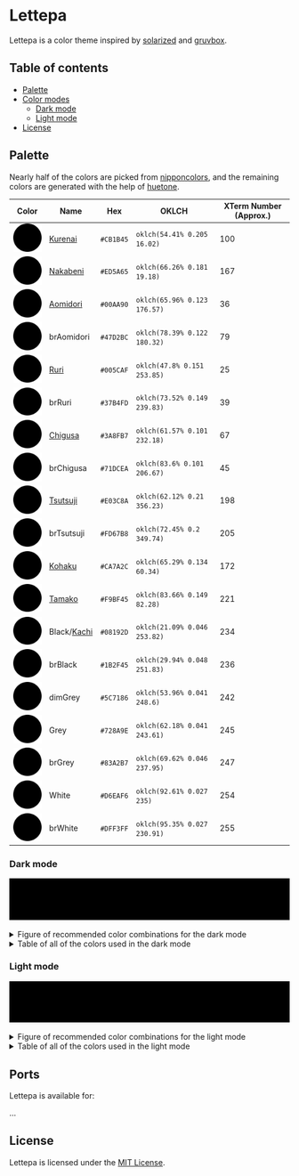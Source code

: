 # Lettepa

Lettepa is a color theme inspired by [solarized] and [gruvbox].

[gruvbox]: https://github.com/morhetz/gruvbox
[solarized]: https://github.com/altercation/solarized

## Table of contents

- [Palette](#palette)
- [Color modes](#color-modes)
  - [Dark mode](#dark-mode)
  - [Light mode](#light-mode)
- [License](#license)

## Palette

Nearly half of the colors are picked from [nipponcolors], and the remaining
colors are generated with the help of [huetone].

[huetone]: https://github.com/ardov/huetone
[nipponcolors]: https://nipponcolors.com

| Color                                | Name          | Hex       | OKLCH                        | XTerm Number (Approx.) |
| ------------------------------------ | ------------- | --------- | ---------------------------- | ---------------------- |
| ![Kurenai](assets/Kurenai.svg)       | [Kurenai]     | `#CB1B45` | `oklch(54.41% 0.205 16.02)`  | 100                    |
| ![Nakabeni](assets/Nakabeni.svg)     | [Nakabeni]    | `#ED5A65` | `oklch(66.26% 0.181 19.18)`  | 167                    |
| ![Aomidori](assets/Aomidori.svg)     | [Aomidori]    | `#00AA90` | `oklch(65.96% 0.123 176.57)` | 36                     |
| ![brAomidori](assets/brAomidori.svg) | brAomidori    | `#47D2BC` | `oklch(78.39% 0.122 180.32)` | 79                     |
| ![Ruri](assets/Ruri.svg)             | [Ruri]        | `#005CAF` | `oklch(47.8% 0.151 253.85)`  | 25                     |
| ![brRuri](assets/brRuri.svg)         | brRuri        | `#37B4FD` | `oklch(73.52% 0.149 239.83)` | 39                     |
| ![Chigusa](assets/Chigusa.svg)       | [Chigusa]     | `#3A8FB7` | `oklch(61.57% 0.101 232.18)` | 67                     |
| ![brChigusa](assets/brChigusa.svg)   | brChigusa     | `#71DCEA` | `oklch(83.6% 0.101 206.67)`  | 45                     |
| ![Tsutsuji](assets/Tsutsuji.svg)     | [Tsutsuji]    | `#E03C8A` | `oklch(62.12% 0.21 356.23)`  | 198                    |
| ![brTsutsuji](assets/brTsutsuji.svg) | brTsutsuji    | `#FD67B8` | `oklch(72.45% 0.2 349.74)`   | 205                    |
| ![Kohaku](assets/Kohaku.svg)         | [Kohaku]      | `#CA7A2C` | `oklch(65.29% 0.134 60.34)`  | 172                    |
| ![Tamako](assets/Tamako.svg)         | [Tamako]      | `#F9BF45` | `oklch(83.66% 0.149 82.28)`  | 221                    |
| ![Black](./assets/Black.svg)         | Black/[Kachi] | `#08192D` | `oklch(21.09% 0.046 253.82)` | 234                    |
| ![brBlack](./assets/brBlack.svg)     | brBlack       | `#1B2F45` | `oklch(29.94% 0.048 251.83)` | 236                    |
| ![dimGrey](assets/dimGrey.svg)       | dimGrey       | `#5C7186` | `oklch(53.96% 0.041 248.6)`  | 242                    |
| ![Grey](assets/Grey.svg)             | Grey          | `#728A9E` | `oklch(62.18% 0.041 243.61)` | 245                    |
| ![brGrey](assets/brGrey.svg)         | brGrey        | `#83A2B7` | `oklch(69.62% 0.046 237.95)` | 247                    |
| ![White](assets/White.svg)           | White         | `#D6EAF6` | `oklch(92.61% 0.027 235)`    | 254                    |
| ![brWhite](assets/brWhite.svg)       | brWhite       | `#DFF3FF` | `oklch(95.35% 0.027 230.91)` | 255                    |

[Kachi]: https://nipponcolors.com/#kachi
[Kurenai]: https://nipponcolors.com/#kurenai
[Nakabeni]: https://nipponcolors.com/#nakabeni
[Aomidori]: https://nipponcolors.com/#aomidori
[Kohaku]: https://nipponcolors.com/#kohaku
[Tamako]: https://nipponcolors.com/#tamako
[Ruri]: https://nipponcolors.com/#ruri
[Tsutsuji]: https://nipponcolors.com/#tsutsuji
[Chigusa]: https://nipponcolors.com/#chigusa

### Dark mode

![Dark mode palette](assets/dark-mode-palette.svg)

<details>
<summary>Figure of recommended color combinations for the dark mode</summary>

![Dark mode combinations](assets/dark-mode-combinations.svg)

</details>

<details>
<summary>Table of all of the colors used in the dark mode</summary>

| Color                                | Name          | Label    | Role                 |
| ------------------------------------ | ------------- | -------- | -------------------- |
| ![Nakabeni](assets/Nakabeni.svg)     | [Nakabeni]    | red      | Primary red          |
| ![brAomidori](assets/brAomidori.svg) | brAomidori    | green    | Primary green        |
| ![brRuri](assets/brRuri.svg)         | brRuri        | blue     | Primary blue         |
| ![brChigusa](assets/brChigusa.svg)   | brChigusa     | cyan     | Primary cyan         |
| ![brTsutsuji](assets/brTsutsuji.svg) | brTsutsuji    | magenta  | Primary magenta      |
| ![Tamako](assets/Tamako.svg)         | [Tamako]      | yellow   | Primary yellow       |
| ![Black](./assets/Black.svg)         | Black/[Kachi] | bg       | Primary background   |
| ![brBlack](assets/brBlack.svg)       | brBlack       | bg0      | Secondary background |
| ![brGrey](assets/brGrey.svg)         | brGrey        | fg0      | Secondary foreground |
| ![White](assets/White.svg)           | White         | fg       | Primary foreground   |
| ![Kurenai](assets/Kurenai.svg)       | [Kurenai]     | red0     | Secondary red        |
| ![Aomidori](assets/Aomidori.svg)     | [Aomidori]    | green0   | Secondary green      |
| ![Ruri](assets/Ruri.svg)             | [Ruri]        | blue0    | Secondary blue       |
| ![Chigusa](assets/Chigusa.svg)       | [Chigusa]     | cyan0    | Secondary cyan       |
| ![Tsutsuji](assets/Tsutsuji.svg)     | [Tsutsuji]    | magenta0 | Secondary magenta    |
| ![Kohaku](assets/Kohaku.svg)         | [Kohaku]      | yellow0  | Secondary yellow     |
| ![Grey](assets/Grey.svg)             | Grey          | ignore   | Ignorable            |

</details>

### Light mode

![Light mode palette](assets/light-mode-palette.svg)

<details>
<summary>Figure of recommended color combinations for the light mode</summary>

![Light mode combinations](assets/light-mode-combinations.svg)

</details>

<details>
<summary>Table of all of the colors used in the light mode</summary>

| Color                                | Name       | Label     | Role                 |
| ------------------------------------ | ---------- | --------- | -------------------- |
| ![Kurenai](assets/Kurenai.svg)       | [Kurenai]  | red       | Primary red          |
| ![Aomidori](assets/Aomidori.svg)     | [Aomidori] | green     | Primary green        |
| ![Ruri](assets/Ruri.svg)             | [Ruri]     | blue      | Primary blue         |
| ![Chigusa](assets/Chigusa.svg)       | [Chigusa]  | cyan      | Primary cyan         |
| ![Tsutsuji](assets/Tsutsuji.svg)     | [Tsutsuji] | magenta   | Primary magenta      |
| ![Kohaku](assets/Kohaku.svg)         | [Kohaku]   | yellow    | Primary yellow       |
| ![brWhite](./assets/brWhite.svg)     | brWhite    | bg        | Primary background   |
| ![White](assets/White.svg)           | White      | bg0       | Secondary background |
| ![dimGrey](assets/dimGrey.svg)       | dimGrey    | fg0       | Secondary foreground |
| ![brBlack](assets/brBlack.svg)       | brBlack    | fg        | Primary foreground   |
| ![Nakabeni](assets/Nakabeni.svg)     | [Nakabeni] | red0      | Secondary red        |
| ![brAomidori](assets/brAomidori.svg) | brAomidori | green0    | Secondary green      |
| ![brRuri](assets/brRuri.svg)         | brRuri     | blue0     | Secondary blue       |
| ![brChigusa](assets/brChigusa.svg)   | brChigusa  | cyan0     | Secondary cyan       |
| ![brTsutsuji](assets/brTsutsuji.svg) | brTsutsuji | magenta0  | Secondary magenta    |
| ![Tamako](assets/Tamako.svg)         | [Tamako]   | yellow0   | Secondary yellow     |
| ![Grey](assets/grey.svg)             | Grey       | ignorable | Ignorable            |

</details>

## Ports

Lettepa is available for:

...

## License

Lettepa is licensed under the [MIT License](LICENSE).
